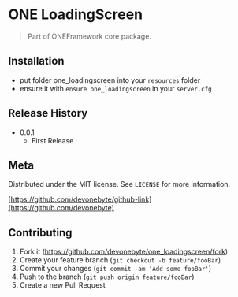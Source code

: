 # ONE LoadingScreen
> Part of ONEFramework core package.

## Installation
* put folder one_loadingscreen into your ```resources``` folder
* ensure it with ```ensure one_loadingscreen``` in your ```server.cfg```

## Release History

* 0.0.1
    * First Release

## Meta

Distributed under the MIT license. See ``LICENSE`` for more information.

[https://github.com/devonebyte/github-link](https://github.com/devonebyte)

## Contributing

1. Fork it (<https://github.com/devonebyte/one_loadingscreen/fork>)
2. Create your feature branch (`git checkout -b feature/fooBar`)
3. Commit your changes (`git commit -am 'Add some fooBar'`)
4. Push to the branch (`git push origin feature/fooBar`)
5. Create a new Pull Request
